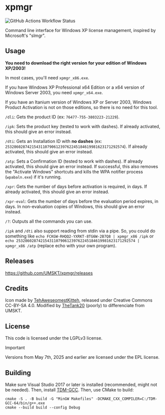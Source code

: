# xpmgr
![GitHub Actions Workflow Status](https://img.shields.io/github/actions/workflow/status/UMSKT/xpmgr/windows.yml)

Command line interface for Windows XP license management, inspired by Microsoft's "slmgr".

## Usage
**You need to download the right version for your edition of Windows XP/2003!**

In most cases, you'll need `xpmgr_x86.exe`.

If you have Windows XP Professional x64 Edition or a x64 version of Windows Server 2003, you need `xpmgr_x64.exe`.

If you have an Itanium version of Windows XP or Server 2003, Windows Product Activation is not on those editions, so there is no need for this tool.

`/dli`: Gets the product ID (ex: `76477-755-3803223-21229`).

`/ipk`: Sets the product key (tested to work with dashes). If already activated, this should give an error instead.

`/dti`: Gets an Installation ID with **no dashes** (ex: `253286028742154311079061239762245184619981623171292574`). If already activated, this should give an error instead.

`/atp`: Sets a Confirmation ID (tested to work with dashes). If already activated, this should give an error instead. If successful, this also removes the "Activate Windows" shortcuts and kills the WPA notifier process (`wpabaln.exe`) if it's running.

`/xpr`: Gets the number of days before activation is required, in days. If already activated, this should give an error instead.

`/xpr-eval`: Gets the number of days before the evaluation period expires, in days. In non-evaluation copies of Windows, this should give an error instead.

`/?`: Outputs all the commands you can use.

`/ipk` and `/dti` also support reading from stdin via a pipe. So, you could do something like `echo FCKGW-RHQQ2-YXRKT-8TG6W-2B7Q8 | xpmgr_x86 /ipk` or `echo 253286028742154311079061239762245184619981623171292574 | xpmgr_x86 /atp` (replace echo with your own program).

## Releases
https://github.com/UMSKT/xpmgr/releases

## Credits
Icon made by [TehAweseomestKitteh](https://kittehcreations.com/), released under Creative Commons CC-BY-SA 4.0. Modified by [TheTank20](https://github.com/thepwrtank18) (poorly) to differenciate from UMSKT.

## License
This code is licensed under the LGPLv3 license.
> [!IMPORTANT]  
> Versions from May 7th, 2025 and earlier are licensed under the EPL license.

## Building
Make sure Visual Studio 2017 or later is installed (recommended, might not be needed). Then, install [TDM-GCC](https://jmeubank.github.io/tdm-gcc/about/). Then, use CMake to build:
```
cmake -S . -B build -G "MinGW Makefiles" -DCMAKE_CXX_COMPILER=C:/TDM-GCC-64/bin/g++.exe
cmake --build build --config Debug
```
